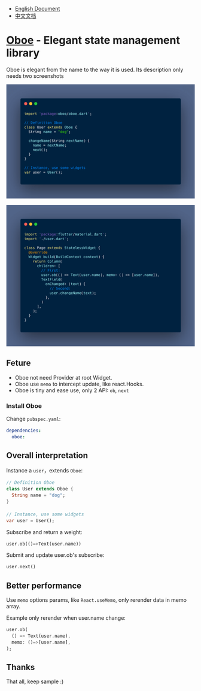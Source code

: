 - [English Document](./README.md)
- [中文文档](./README-CN.md)

# [Oboe](https://pub.dev/packages/oboe) - Elegant state management library

Oboe is elegant from the name to the way it is used. Its description only needs two screenshots


![](carbon_user.png)

![](carbon_page.png)

## Feture

- Oboe not need Provider at root Widget.
- Oboe use `memo` to intercept update, like react.Hooks.
- Oboe is tiny and ease use, only 2 API: `ob`, `next`

### Install Oboe

Change `pubspec.yaml`:

```yaml
dependencies:
  oboe:
```

## Overall interpretation

Instance a `user`，extends `Oboe`:

```dart
// Definition Oboe
class User extends Oboe {
  String name = "dog";
}

// Instance, use some widgets
var user = User();
```

Subscribe and return a weight:

```dart
user.ob(()=>Text(user.name))
```

Submit and update user.ob's subscribe:

```dart
user.next()
```


## Better performance


Use `memo` options params, like `React.useMemo`, only rerender data in memo array.

Example only rerender when user.name change:

```dart
user.ob(
  () => Text(user.name), 
  memo: ()=>[user.name],
);
```

## Thanks

That all, keep sample :)